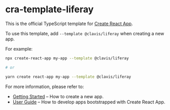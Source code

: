 # cra-template-liferay

This is the official TypeScript template for [Create React App](https://github.com/facebook/create-react-app).

To use this template, add `--template @clavis/liferay` when creating a new app.

For example:

```sh
npx create-react-app my-app --template @clavis/liferay

# or

yarn create react-app my-app --template @clavis/liferay
```

For more information, please refer to:

- [Getting Started](https://create-react-app.dev/docs/getting-started) – How to create a new app.
- [User Guide](https://create-react-app.dev) – How to develop apps bootstrapped with Create React App.
